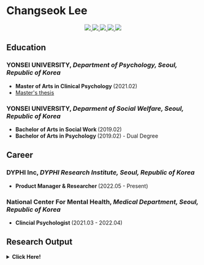 # Changseok Lee
<center>

<a href="http://qr.kakao.com/talk/JTtWfr25pfiqwFGWVncnIRwLdIQ-" target="_blank">
    <img src="https://img.shields.io/badge/KakaoTalk%20Profile-kakao?style=flat&logo=KakaoTalk&color=black">
</a>
<a href="https://www.linkedin.com/in/cslee0052" target="_blank">
    <img src="https://img.shields.io/badge/LinkedIn%20Profile-kakao?style=flat&logo=LinkedIn&logoColor=white&color=black">
</a>
<a href="https://www.researchgate.net/profile/Changseok-Lee-6" target="_blank">
    <img src="https://img.shields.io/badge/ResearchGate%20Profile-Research?style=flat&logo=ResearchGate&logoColor=white&color=black">
</a>
<a href="https://orcid.org/0000-0002-8825-5571" target="_blank">
    <img src="https://img.shields.io/badge/ORCID%20Profile-Research?style=flat&logo=ORCID&logoColor=white&color=black">
</a>
<a href="mailto:ckdckd145@gmail.com" target="_blank">
    <img src="https://img.shields.io/badge/Gmail-gmail?style=flat&logo=Gmail&logoColor=white&color=black">
</a>
</center>

## Education
### YONSEI UNIVERSITY, <i>Department of Psychology, Seoul, Republic of Korea </i>
- <b>Master of Arts in Clinical Psychology </b> (2021.02)
- [Master's thesis](https://www.riss.kr/search/detail/DetailView.do?p_mat_type=be54d9b8bc7cdb09&control_no=7823c3b743acc61affe0bdc3ef48d419&keyword=)

### YONSEI UNIVERSITY, <i>Deparment of Social Welfare, Seoul, Republic of Korea </i>
- <b>Bachelor of Arts in Social Work </b> (2019.02)
- <b>Bachelor of Arts in Psychology </b> (2019.02) - Dual Degree

## Career
### DYPHI Inc, <i>DYPHI Research Institute, Seoul, Republic of Korea </i>
- <b>Product Manager & Researcher </b> (2022.05 - Present)

### National Center For Mental Health, <i>Medical Department, Seoul, Republic of Korea</i>
- <b>Clincial Psychologist </b> (2021.03 - 2022.04) 

## Research Output

<details markdown="1">
  <summary><b>Click Here!</b></summary>

| Date | My order / total authors | Title | Journal (Conference) | Type |
| ---- | ------------------------ | ----- | -------------------- | ---- |
|2023.02| 1 / 6 | [Validation of Effectiveness and Usability of Mobile Application for Personalized Multi-component Exercise Intervention to Improve Frailty Status in Community-dwelling Older People](https://github.com/ckdckd145/ckdckd145/blob/main/output/2023-02_conference_paper_HCIK2023.pdf) | HCI Korea 2023 | Conference Paper |
|2022.05| 1 / 2 | [A Pilot Study for Testing the Effectiveness and Cost-Efficiency of Lottery Incentive in mHealth App that Promotes Walking](https://github.com/ckdckd145/ckdckd145/blob/main/output/2022-05_journal_article_INQUIRY.pdf) | INQUIRY: A Journal of Medical Care Organization, Provision and Financing | Journal Article | 
|2021.05| 2 / 3 | [Effect of Group Contingency Type on Walking: Comparisons of Effectiveness and Cost Efficiency](https://github.com/ckdckd145/ckdckd145/blob/main/output/2021-05_journal_article_FrontiersInPsychology.pdf) | Frontiers in Psychology | Journal Article |
|2020.05| 2 / 3 | [The Effectiveness and Cost-Efficiency of Group Contingency in Promoting Walking Behavior of College Students](https://github.com/ckdckd145/ckdckd145/blob/main/output/2020-05_poster_ABAI46th_group_contingency.pdf) | ABAI 46th Annual Convention | Poster |
|2020.05| 2 / 4 | [Feasibility of Using Behavioral Marker via Mobile Sensors in Measuring Physical Activity : A Pilot Study](https://github.com/ckdckd145/ckdckd145/blob/main/output/2020-05_poster_ABAI46th_behavioral_marker.pdf) | ABAI 46th Annual Convention | Poster |
|2020.04| 7 / 11 | [BeActive: Encouraging Physical Activities with Just-in-time Health Intervention and Micro Financial Incentives](https://github.com/ckdckd145/ckdckd145/blob/main/output/2020-04_conference_paper_AsianCHI20.pdf) | AsianCHI '20: Asian CHI Symposium 2020 | Conference Paper |
|2020.03| 4 / 6 | [Korean-Stress Index for Parents of Adolescents (K-SIPA) Professional Manual](https://inpsyt.co.kr/psy/item/view/K-SIPA_CO_PG) | Inpsyt | Book |
|2019.10| 1 / 4 | [The Effects of Ratio and Escalating Reinforcement Schedule on Walking Behavior among College Students](https://github.com/ckdckd145/ckdckd145/blob/main/output/2019-10_poster_APA.pdf) | APA Technology, Mind & Society | Poster |
|2019.09| 2 / 3 | [Standardization Study for the Korean Version of Stress Index for Parents of Adolescents (K-SIPA)](https://github.com/ckdckd145/ckdckd145/blob/main/output/2019-09_journal_article_K-SIPA.pdf) | The Korean Journal of Psychology : General | Journal Article
|2019.06| 3 / 5 | [Standardization Study for the Korean Version of Parenting Stress Index Fourth Edition (K-PSI-4)](https://github.com/ckdckd145/ckdckd145/blob/main/output/2019-06_journal_article_K-PSI-4.pdf) | The Korean Journal of Psychology : General | Journal Article
|2019.05| 3 / 5 | [Empirical Evaluation of Mobile Applications to Promote Walking in College Students : A Randomized Controlled Trial](https://github.com/ckdckd145/ckdckd145/blob/main/output/2019-05_poster_ABAI45th_walking_app.pdf) | ABAI 45th Annual Convention | Poster | 
|2019.05| 1 / 6 | [Empirical Evaluation of Game Components Based on Learning Theory A Preliminary Study](https://github.com/ckdckd145/ckdckd145/blob/main/output/2019-05_poster_ABAI45th_game_evaluation.pdf) | ABAI 45th Annual Convention | Poster | 
|2019.05| 3 / 6 | [Developing a Questionnaire Based on Learning Theory for Identifying Game Components (QIGC)](https://github.com/ckdckd145/ckdckd145/blob/main/output/2019-05_poster_ABAI45th_developing_QIGC.pdf) | ABAI 45th Annual Convention | Poster | 
|2019.02| 5 / 5 | [신체활동 증진 및 지속적 사용을 유도하는 게임 요소 및 보상 요인의 탐색: 행동주의 이론을 중심으로](https://github.com/ckdckd145/ckdckd145/blob/main/output/2019-02_conference_paper_HCIK2019.pdf) | HCI Korea 2019 | Conference Paper

</details>

